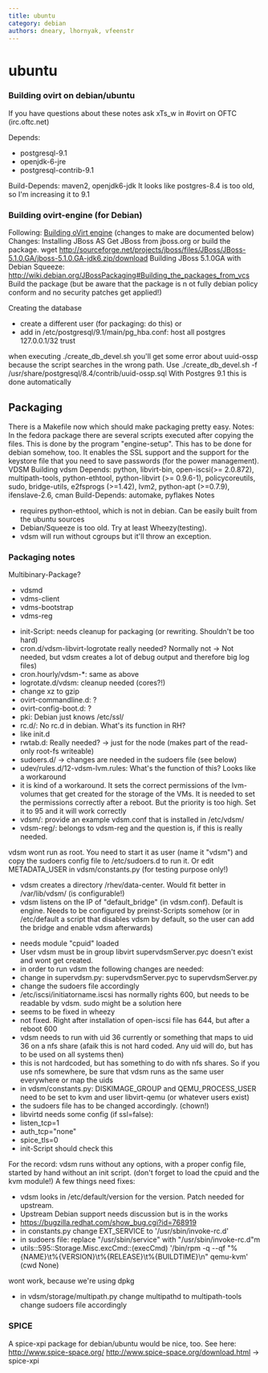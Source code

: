 ```yaml
---
title: ubuntu
category: debian
authors: dneary, lhornyak, vfeenstr
---
```


# ubuntu

### Building ovirt on debian/ubuntu

If you have questions about these notes ask xTs_w in #ovirt on OFTC (irc.oftc.net)

Depends:

*   postgresql-9.1
*   openjdk-6-jre
*   postgresql-contrib-9.1

Build-Depends: maven2, openjdk6-jdk It looks like postgres-8.4 is too old, so I'm increasing it to 9.1

### Building ovirt-engine (for Debian)

Following: [Building oVirt engine](/develop/developer-guide/engine/engine-development-environment.html) (changes to make are documented below) Changes: Installing JBoss AS Get JBoss from jboss.org or build the package. wget <http://sourceforge.net/projects/jboss/files/JBoss/JBoss-5.1.0.GA/jboss-5.1.0.GA-jdk6.zip/download> Building JBoss 5.1.0GA with Debian Squeeze: <http://wiki.debian.org/JBossPackaging#Building_the_packages_from_vcs> Build the package (but be aware that the package is n ot fully debian policy conform and no security patches get applied!)

Creating the database

*   create a different user (for packaging: do this) or
*   add in /etc/postgresql/9.1/main/pg_hba.conf: host all postgres 127.0.0.1/32 trust

when executing ./create_db_devel.sh you'll get some error about uuid-ossp because the script searches in the wrong path. Use ./create_db_devel.sh -f /usr/share/postgresql/8.4/contrib/uuid-ossp.sql With Postgres 9.1 this is done automatically

## Packaging

There is a Makefile now which should make packaging pretty easy. Notes: In the fedora package there are several scripts executed after copying the files. This is done by the program "engine-setup". This has to be done for debian somehow, too. It enables the SSL support and the support for the keystore file that you need to save passwords (for the power management). VDSM Building vdsm Depends: python, libvirt-bin, open-iscsi(>= 2.0.872), multipath-tools, python-ethtool, python-libvirt (>= 0.9.6-1), policycoreutils, sudo, bridge-utils, e2fsprogs (>=1.42), lvm2, python-apt (>=0.7.9), ifenslave-2.6, cman Build-Depends: automake, pyflakes Notes

*   requires python-ethtool, which is not in debian. Can be easily built from the ubuntu sources
*   Debian/Squeeze is too old. Try at least Wheezy(testing).
*   vdsm will run without cgroups but it'll throw an exception.

### Packaging notes

Multibinary-Package?

*   vdsmd
*   vdms-client
*   vdms-bootstrap
*   vdms-reg

<!-- -->

*   init-Script: needs cleanup for packaging (or rewriting. Shouldn't be too hard)
*   cron.d/vdsm-libvirt-logrotate really needed? Normally not -> Not needed, but vdsm creates a lot of debug output and therefore big log files)
*   cron.hourly/vdsm-\*: same as above
*   logrotate.d/vdsm: cleanup needed (cores?!)
*   change xz to gzip
*   ovirt-commandline.d: ?
*   ovirt-config-boot.d: ?
*   pki: Debian just knows /etc/ssl/
*   rc.d/: No rc.d in debian. What's its function in RH?
*   like init.d
*   rwtab.d: Really needed? -> just for the node (makes part of the read-only root-fs writeable)
*   sudoers.d/ -> changes are needed in the sudoers file (see below)
*   udev/rules.d/12-vdsm-lvm.rules: What's the function of this? Looks like a workaround
*   it is kind of a workaround. It sets the correct permissions of the lvm-volumes that get created for the storage of the VMs. It is needed to set the permissions correctly after a reboot. But the priority is too high. Set it to 95 and it will work correctly
*   vdsm/: provide an example vdsm.conf that is installed in /etc/vdsm/
*   vdsm-reg/: belongs to vdsm-reg and the question is, if this is really needed.

vdsm wont run as root. You need to start it as user (name it "vdsm") and copy the sudoers config file to /etc/sudoers.d to run it. Or edit METADATA_USER in vdsm/constants.py (for testing purpose only!)

*   vdsm creates a directory /rhev/data-center. Would fit better in /var/lib/vdsm/ (is configurable!)
*   vdsm listens on the IP of "default_bridge" (in vdsm.conf). Default is engine. Needs to be configured by preinst-Scripts somehow (or in /etc/default a script that disables vdsm by default, so the user can add the bridge and enable vdsm afterwards)

<!-- -->

*   needs module "cpuid" loaded
*   User vdsm must be in group libvirt supervdsmServer.pyc doesn't exist and wont get created.
*   in order to run vdsm the following changes are needed:
*   change in supervdsm.py: supervdsmServer.pyc to supervdsmServer.py
*   change the sudoers file accordingly
*   /etc/iscsi/initiatorname.iscsi has normally rights 600, but needs to be readable by vdsm. sudo might be a solution here
*   seems to be fixed in wheezy
*   not fixed. Right after installation of open-iscsi file has 644, but after a reboot 600
*   vdsm needs to run with uid 36 currently or something that maps to uid 36 on a nfs share (afaik this is not hard coded. Any uid will do, but has to be used on all systems then)
*   this is not hardcoded, but has something to do with nfs shares. So if you use nfs somewhere, be sure that vdsm runs as the same user everywhere or map the uids
*   in vdsm/constants.py: DISKIMAGE_GROUP and QEMU_PROCESS_USER need to be set to kvm and user libvirt-qemu (or whatever users exist)
*   the sudoers file has to be changed accordingly. (chown!)
*   libvirtd needs some config (if ssl=false):
*   listen_tcp=1
*   auth_tcp="none"
*   spice_tls=0
*   init-Script should check this

For the record: vdsm runs without any options, with a proper config file, started by hand without an init script. (don't forget to load the cpuid and the kvm module!) A few things need fixes:

*   vdsm looks in /etc/default/version for the version. Patch needed for upstream.
*   Upstream Debian support needs discussion but is in the works
*   <https://bugzilla.redhat.com/show_bug.cgi?id=768919>
*   in constants.py change EXT_SERVICE to '/usr/sbin/invoke-rc.d'
*   in sudoers file: replace "/usr/sbin/service" with "/usr/sbin/invoke-rc.d"m
*   utils::595::Storage.Misc.excCmd::(execCmd) '/bin/rpm -q --qf "%{NAME}\\t%{VERSION}\\t%{RELEASE}\\t%{BUILDTIME}\\n" qemu-kvm' (cwd None)

wont work, because we're using dpkg

*   in vdsm/storage/multipath.py change multipathd to multipath-tools change sudoers file accordingly

### SPICE

A spice-xpi package for debian/ubuntu would be nice, too. See here: <http://www.spice-space.org/> <http://www.spice-space.org/download.html> -> spice-xpi



